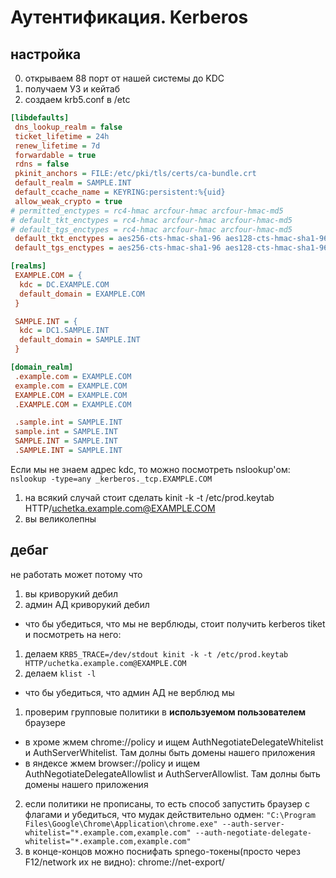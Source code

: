 # Аутентификация. Kerberos
## настройка
0. открываем 88 порт от нашей системы до KDC
1. получаем УЗ и кейтаб
2. создаем krb5.conf в /etc
```ini
[libdefaults]
 dns_lookup_realm = false
 ticket_lifetime = 24h
 renew_lifetime = 7d
 forwardable = true
 rdns = false
 pkinit_anchors = FILE:/etc/pki/tls/certs/ca-bundle.crt
 default_realm = SAMPLE.INT
 default_ccache_name = KEYRING:persistent:%{uid}
 allow_weak_crypto = true
# permitted_enctypes = rc4-hmac arcfour-hmac arcfour-hmac-md5
# default_tkt_enctypes = rc4-hmac arcfour-hmac arcfour-hmac-md5
# default_tgs_enctypes = rc4-hmac arcfour-hmac arcfour-hmac-md5
 default_tkt_enctypes = aes256-cts-hmac-sha1-96 aes128-cts-hmac-sha1-96 rc4-hmac
 default_tgs_enctypes = aes256-cts-hmac-sha1-96 aes128-cts-hmac-sha1-96 rc4-hmac

[realms]
 EXAMPLE.COM = {
  kdc = DC.EXAMPLE.COM
  default_domain = EXAMPLE.COM
 }

 SAMPLE.INT = {
  kdc = DC1.SAMPLE.INT
  default_domain = SAMPLE.INT
 }

[domain_realm]
 .example.com = EXAMPLE.COM
 example.com = EXAMPLE.COM
 EXAMPLE.COM = EXAMPLE.COM
 .EXAMPLE.COM = EXAMPLE.COM

 .sample.int = SAMPLE.INT
 sample.int = SAMPLE.INT
 SAMPLE.INT = SAMPLE.INT
 .SAMPLE.INT = SAMPLE.INT
```
Если мы не знаем адрес kdc, то можно посмотреть nslookup'ом:
`nslookup -type=any _kerberos._tcp.EXAMPLE.COM`

1. на всякий случай стоит сделать kinit -k -t /etc/prod.keytab HTTP/uchetka.example.com@EXAMPLE.COM
2. вы великолепны

## дебаг

не работать может потому что
1. вы криворукий дебил
2. админ АД криворукий дебил

- что бы убедиться, что мы не верблюды, стоит получить kerberos tiket и посмотреть на него:
1. делаем `KRB5_TRACE=/dev/stdout kinit -k -t /etc/prod.keytab HTTP/uchetka.example.com@EXAMPLE.COM`
2. делаем `klist -l`

- что бы убедиться, что админ АД не верблюд мы
1. проверим групповые политики в __используемом пользователем__ браузере
- в хроме жмем chrome://policy и ищем AuthNegotiateDelegateWhitelist и AuthServerWhitelist. Там долны быть домены нашего приложения
- в яндексе жмем browser://policy и ищем AuthNegotiateDelegateAllowlist и AuthServerAllowlist. Там долны быть домены нашего приложения
2. если политики не прописаны, то есть способ запустить браузер с флагами и убедиться, что мудак действительно одмен:
`"C:\Program Files\Google\Chrome\Application\chrome.exe" --auth-server-whitelist="*.example.com,example.com" --auth-negotiate-delegate-whitelist="*.example.com,example.com"`
3. в конце-концов можно поснифать spnego-токены(просто через F12/network их не видно): chrome://net-export/

